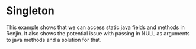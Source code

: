 # Singleton

This example shows that we can access static java fields and methods in Renjin.
It also shows the potential issue with passing in NULL as arguments 
to java methods and a solution for that.